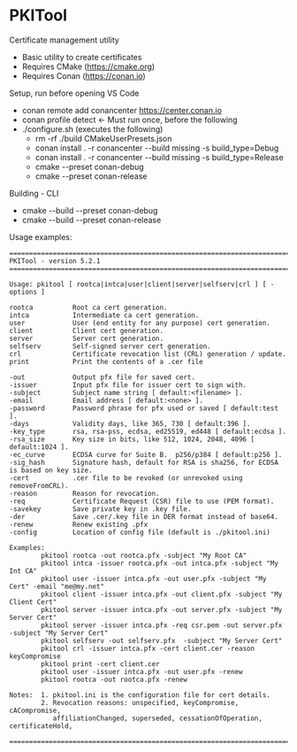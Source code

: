 # PKITool
Certificate management utility

- Basic utility to create certificates
- Requires CMake (https://cmake.org)
- Requires Conan (https://conan.io)

Setup, run before opening VS Code
- conan remote add conancenter https://center.conan.io 
- conan profile detect  <- Must run once, before the following
- ./configure.sh  (executes the following)
  - rm -rf ./build CMakeUserPresets.json
  - conan install . -r conancenter --build missing -s build_type=Debug
  - conan install . -r conancenter --build missing -s build_type=Release
  - cmake --preset conan-debug
  - cmake --preset conan-release



Building - CLI
- cmake --build --preset conan-debug
- cmake --build --preset conan-release


Usage examples:

```
========================================================================
PKITool - version 5.2.1
========================================================================

Usage: pkitool [ rootca|intca|user|client|server|selfserv|crl ] [ -options ]

rootca          Root ca cert generation.
intca           Intermediate ca cert generation.
user            User (end entity for any purpose) cert generation.
client          Client cert generation.
server          Server cert generation.
selfserv        Self-signed server cert generation.
crl             Certificate revocation list (CRL) generation / update.
print           Print the contents of a .cer file

-out            Output pfx file for saved cert.
-issuer         Input pfx file for issuer cert to sign with.
-subject        Subject name string [ default:<filename> ].
-email          Email address [ default:<none> ].
-password       Password phrase for pfx used or saved [ default:test ].
-days           Validity days, like 365, 730 [ default:396 ].
-key_type       rsa, rsa-pss, ecdsa, ed25519, ed448 [ default:ecdsa ].
-rsa_size       Key size in bits, like 512, 1024, 2048, 4096 [ default:1024 ].
-ec_curve       ECDSA curve for Suite B.  p256/p384 [ default:p256 ].
-sig_hash       Signature hash, default for RSA is sha256, for ECDSA is based on key size.
-cert           .cer file to be revoked (or unrevoked using removeFromCRL).
-reason         Reason for revocation.
-req            Certificate Request (CSR) file to use (PEM format).
-savekey        Save private key in .key file.
-der            Save .cer/.key file in DER format instead of base64.
-renew          Renew existing .pfx
-config         Location of config file (default is ./pkitool.ini)

Examples:
        pkitool rootca -out rootca.pfx -subject "My Root CA"
        pkitool intca -issuer rootca.pfx -out intca.pfx -subject "My Int CA"
        pkitool user -issuer intca.pfx -out user.pfx -subject "My Cert" -email "me@my.net"
        pkitool client -issuer intca.pfx -out client.pfx -subject "My Client Cert"
        pkitool server -issuer intca.pfx -out server.pfx -subject "My Server Cert"
        pkitool server -issuer intca.pfx -req csr.pem -out server.pfx -subject "My Server Cert"
        pkitool selfserv -out selfserv.pfx  -subject "My Server Cert"
        pkitool crl -issuer intca.pfx -cert client.cer -reason keyCompromise
        pkitool print -cert client.cer
        pkitool user -issuer intca.pfx -out user.pfx -renew
        pkitool rootca -out rootca.pfx -renew

Notes:  1. pkitool.ini is the configuration file for cert details.
        2. Revocation reasons: unspecified, keyCompromise, cACompromise,
           affiliationChanged, superseded, cessationOfOperation, certificateHold,

========================================================================
```

  

